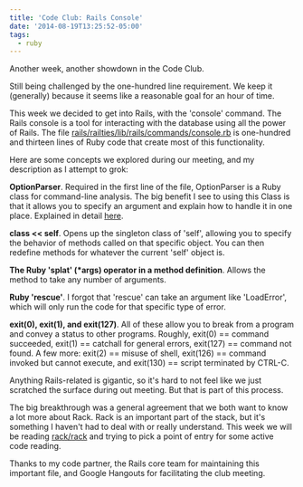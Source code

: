 ```yaml
---
title: 'Code Club: Rails Console'
date: '2014-08-19T13:25:52-05:00'
tags:
  - ruby
---
```


Another week, another showdown in the Code Club.

Still being challenged by the one-hundred line requirement.  We keep it
(generally) because it seems like a reasonable goal for an hour of time.

This week we decided to get into Rails, with the 'console' command.  The Rails
console is a tool for interacting with the database using all the power of
Rails.  The file <a
href='https://github.com/rails/rails/blob/master/railties/lib/rails/commands/console.rb'>rails/railties/lib/rails/commands/console.rb</a>
is one-hundred and thirteen lines of Ruby code that create most of this
functionality.

Here are some concepts we explored during our meeting, and my description as I
attempt to grok:

<strong>OptionParser</strong>.  Required in the first line of the file,
OptionParser is a Ruby class for command-line analysis.  The big benefit I see
to using this Class is that it allows you to specify an argument and explain
how to handle it in one place. Explained in detail <a
href='http://ruby-doc.org/stdlib-2.1.2/libdoc/optparse/rdoc/OptionParser.html'>here</a>.

<strong>class << self</strong>.  Opens up the singleton class of 'self',
allowing you to specify the behavior of methods called on that specific object.
You can then redefine methods for whatever the current 'self' object is.

<strong>The Ruby 'splat' (*args) operator in a method definition</strong>.
Allows the method to take any number of arguments.

<strong>Ruby 'rescue'</strong>.  I forgot that 'rescue' can take an argument
like 'LoadError', which will only run the code for that specific type of error.

<strong>exit(0), exit(1), and exit(127)</strong>.  All of these allow you to
break from a program and convey a status to other programs.  Roughly, exit(0)
== command succeeded, exit(1) == catchall for general errors, exit(127) ==
command not found.  A few more: exit(2) == misuse of shell, exit(126) ==
command invoked but cannot execute, and exit(130) == script terminated by
CTRL-C.

Anything Rails-related is gigantic, so it's hard to not feel like we just
scratched the surface during out meeting.  But that is part of this process.

The big breakthrough was a general agreement that we both want to know a lot
more about Rack.  Rack is an important part of the stack, but it's something I
haven't had to deal with or really understand.   This week we will be reading
<a href='https://github.com/rack/rack'>rack/rack</a> and trying to pick a point
of entry for some active code reading.

Thanks to my code partner, the Rails core team for maintaining this important
file, and Google Hangouts for facilitating the club meeting.
